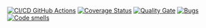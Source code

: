 [![CI/CD GitHub Actions](https://github.com/UnVeh/Gtest/actions/workflows/test-action.yml/badge.svg)](https://github.com/UnVeh/Gtest/actions/workflows/test-action.yml)
[![Coverage Status](https://coveralls.io/repos/github/UnVeh/Gtest/badge.svg?branch=master)](https://coveralls.io/github/UnVeh/Gtest?branch=master)
[![Quality Gate](https://sonarcloud.io/api/project_badges/measure?project=UnVeh_Gtest&metric=alert_status)](https://sonarcloud.io/dashboard?id=UnVeh_Gtest)
[![Bugs](https://sonarcloud.io/api/project_badges/measure?project=UnVeh_Gtest&metric=bugs)](https://sonarcloud.io/summary/new_code?id=UnVeh_Gtest)
[![Code smells](https://sonarcloud.io/api/project_badges/measure?project=UnVeh_Gtest&metric=code_smells)](https://sonarcloud.io/dashboard?id=UnVeh_Gtest)



